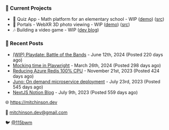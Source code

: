 ### 📌 Current Projects
- 📝 Quiz App - Math platform for an elementary school - WIP ([demo](https://quiz-staging.mitchinson.dev/)) ([src](https://github.com/bmitchinson/budget-entry))
- 📸 Portals - WebXR 3D photo viewing - WIP ([demo](https://portals.mitchinson.dev/)) ([src](https://github.com/bmitchinson/vr-jpg-viewer-webxr))
- 🎶 Building a video game - WIP ([dev blog](https://blog.mitchinson.dev/playdate-dev-one))

### 📝 Recent Posts

- [(WIP) Playdate: Battle of the Bands](https://blog.mitchinson.dev/playdate-dev-one) - June 12th, 2024 (Posted 220 days ago)
- [Mocking time in Playwright](https://blog.mitchinson.dev/playwright-mock-time) - March 26th, 2024 (Posted 298 days ago)
- [Reducing Azure Redis 100% CPU](https://blog.mitchinson.dev/redis-cpu) - November 21st, 2023 (Posted 424 days ago)
- [Juno: On demand microservice deployment](https://blog.mitchinson.dev/juno) - July 23rd, 2023 (Posted 545 days ago)
- [NextJS Notion Blog](https://blog.mitchinson.dev/blog-2023) - July 9th, 2023 (Posted 559 days ago)

🌐 https://mitchinson.dev

💌 mitchinson.dev@gmail.com

🐦 [@115bwm](https://twitter.com/115bwm)